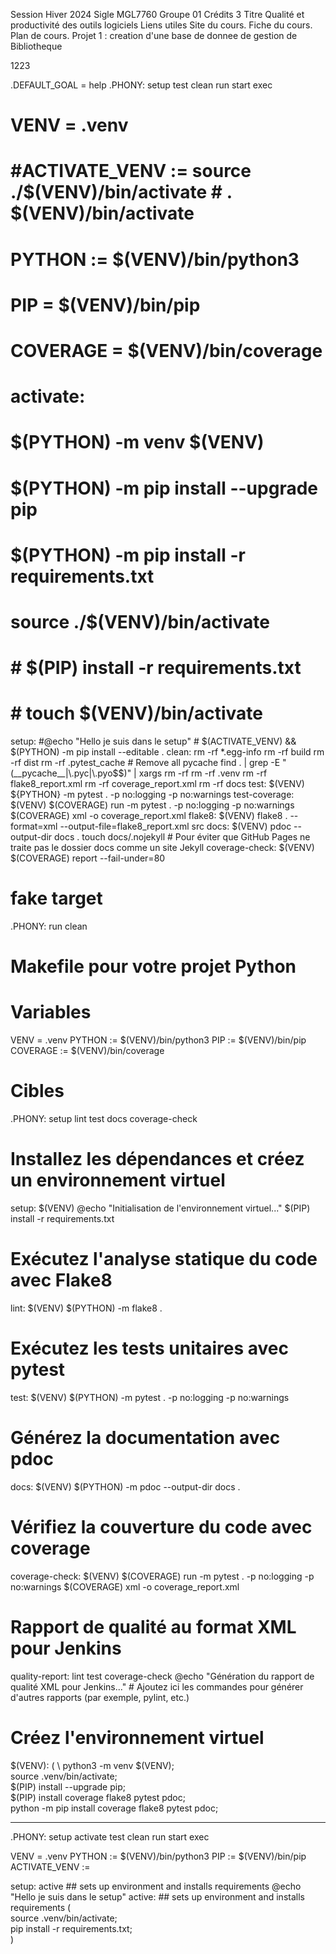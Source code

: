 Session	Hiver 2024
Sigle	MGL7760
Groupe	01
Crédits	3
Titre	Qualité et productivité des outils logiciels
Liens utiles	Site du cours. Fiche du cours. Plan de cours.
Projet 1 : creation d'une base de donnee de gestion de Bibliotheque 


1223


.DEFAULT_GOAL = help
.PHONY: setup test clean run start exec
# VENV = .venv
# #ACTIVATE_VENV := source ./$(VENV)/bin/activate # . $(VENV)/bin/activate
# PYTHON := $(VENV)/bin/python3
# PIP = $(VENV)/bin/pip
# COVERAGE = $(VENV)/bin/coverage
# activate:
#     $(PYTHON) -m venv $(VENV)
#     $(PYTHON) -m pip install --upgrade pip
#     $(PYTHON) -m pip install -r requirements.txt
#     source ./$(VENV)/bin/activate
#     # $(PIP) install -r requirements.txt
#     # touch $(VENV)/bin/activate
setup:
    #@echo "Hello je suis dans le setup"
    # $(ACTIVATE_VENV) && $(PYTHON) -m pip install --editable .
clean:
    rm -rf *.egg-info
    rm -rf build
    rm -rf dist
    rm -rf .pytest_cache
    # Remove all pycache
    find . | grep -E "(__pycache__|\.pyc|\.pyo$$)" | xargs rm -rf
    rm -rf .venv
    rm -rf flake8_report.xml
    rm -rf coverage_report.xml
    rm -rf docs
test: $(VENV)
    ${PYTHON} -m pytest . -p no:logging -p no:warnings
test-coverage: $(VENV)
    $(COVERAGE) run -m pytest . -p no:logging -p no:warnings
    $(COVERAGE) xml -o coverage_report.xml
flake8: $(VENV)
    flake8 . --format=xml --output-file=flake8_report.xml src
docs: $(VENV)
    pdoc --output-dir docs .
    touch docs/.nojekyll  # Pour éviter que GitHub Pages ne traite pas le dossier docs comme un site Jekyll
coverage-check: $(VENV)
    $(COVERAGE) report --fail-under=80
# fake target
.PHONY: run clean















# Makefile pour votre projet Python

# Variables
VENV = .venv
PYTHON := $(VENV)/bin/python3
PIP := $(VENV)/bin/pip
COVERAGE := $(VENV)/bin/coverage

# Cibles
.PHONY: setup lint test docs coverage-check

# Installez les dépendances et créez un environnement virtuel
setup: $(VENV)
	@echo "Initialisation de l'environnement virtuel..."
	$(PIP) install -r requirements.txt

# Exécutez l'analyse statique du code avec Flake8
lint: $(VENV)
	$(PYTHON) -m flake8 .

# Exécutez les tests unitaires avec pytest
test: $(VENV)
	$(PYTHON) -m pytest . -p no:logging -p no:warnings

# Générez la documentation avec pdoc
docs: $(VENV)
	$(PYTHON) -m pdoc --output-dir docs .

# Vérifiez la couverture du code avec coverage
coverage-check: $(VENV)
	$(COVERAGE) run -m pytest . -p no:logging -p no:warnings
	$(COVERAGE) xml -o coverage_report.xml

# Rapport de qualité au format XML pour Jenkins
quality-report: lint test coverage-check
	@echo "Génération du rapport de qualité XML pour Jenkins..."
	# Ajoutez ici les commandes pour générer d'autres rapports (par exemple, pylint, etc.)

# Créez l'environnement virtuel
$(VENV):
    ( \ 
	python3 -m venv $(VENV); \
    source .venv/bin/activate; \
	$(PIP) install --upgrade pip; \
	$(PIP) install coverage flake8 pytest pdoc; \
    python -m pip install coverage flake8 pytest pdoc; 
*******************************************************






.PHONY: setup activate test clean run start exec

VENV = .venv
PYTHON := $(VENV)/bin/python3
PIP := $(VENV)/bin/pip
ACTIVATE_VENV := 

setup: active ## sets up environment and installs requirements
	@echo "Hello je suis dans le setup"
active: ## sets up environment and installs requirements
	( \
       source .venv/bin/activate; \
       pip install -r requirements.txt; \
    )